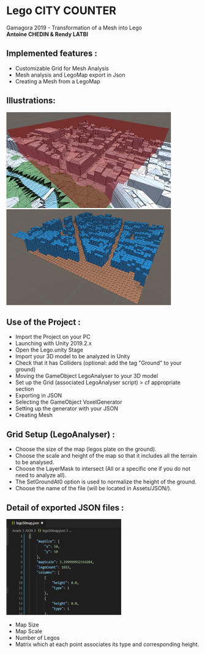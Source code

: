 # Lego CITY COUNTER
Gamagora 2019 - Transformation of a Mesh into Lego<br>
**Antoine CHEDIN & Rendy LATBI**

## Implemented features :
- Customizable Grid for Mesh Analysis
- Mesh analysis and LegoMap export in Json
- Creating a Mesh from a LegoMap

## Illustrations: 
<img src="Assets/Img/Terrain.PNG" data-canonical-src="Assets/Img/Terrain.PNG" width="430" height="250" /> <img src="Assets/Img/Lego.PNG" data-canonical-src="Assets/Img/Lego.PNG" width="430" height="250" />

## Use of the Project :
- Import the Project on your PC
- Launching with Unity 2019.2.x
- Open the Lego.unity Stage
- Import your 3D model to be analyzed in Unity
- Check that it has Colliders (optional: add the tag "Ground" to your ground)
- Moving the GameObject LegoAnalyser to your 3D model
- Set up the Grid (associated LegoAnalyser script) > cf appropriate section
- Exporting in JSON
- Selecting the GameObject VoxelGenerator
- Setting up the generator with your JSON
- Creating Mesh

## Grid Setup (LegoAnalyser) :
- Choose the size of the map (legos plate on the ground).
- Choose the scale and height of the map so that it includes all the terrain to be analysed.
- Choose the LayerMask to intersect (All or a specific one if you do not need to analyze all).
- The SetGroundAt0 option is used to normalize the height of the ground.
- Choose the name of the file (will be located in Assets/JSON/).

## Detail of exported JSON files :
<img src="Assets/Img/JSON.PNG" data-canonical-src="Assets/Img/JSON.PNG" width="300" height="250" /><br>
- Map Size
- Map Scale
- Number of Legos
- Matrix which at each point associates its type and corresponding height.

